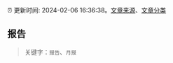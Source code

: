 :alarm_clock: 更新时间: 2024-02-06 16:36:38。[文章来源](/README.md)、[文章分类](/TAGS.md)

## 报告


> 关键字：`报告`、`月报`



